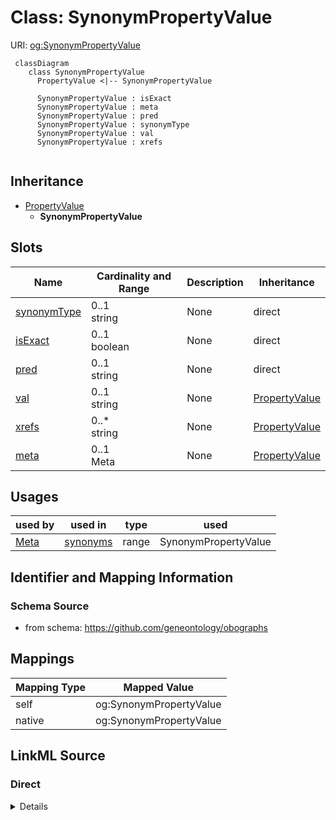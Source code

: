 # Class: SynonymPropertyValue



URI: [og:SynonymPropertyValue](https://github.com/geneontology/obographs/SynonymPropertyValue)


```{mermaid}
 classDiagram
    class SynonymPropertyValue
      PropertyValue <|-- SynonymPropertyValue
      
      SynonymPropertyValue : isExact
      SynonymPropertyValue : meta
      SynonymPropertyValue : pred
      SynonymPropertyValue : synonymType
      SynonymPropertyValue : val
      SynonymPropertyValue : xrefs
      
```




## Inheritance
* [PropertyValue](PropertyValue.md)
    * **SynonymPropertyValue**



## Slots

| Name | Cardinality and Range | Description | Inheritance |
| ---  | --- | --- | --- |
| [synonymType](synonymType.md) | 0..1 <br/> string | None | direct |
| [isExact](isExact.md) | 0..1 <br/> boolean | None | direct |
| [pred](pred.md) | 0..1 <br/> string | None | direct |
| [val](val.md) | 0..1 <br/> string | None | [PropertyValue](PropertyValue.md) |
| [xrefs](xrefs.md) | 0..* <br/> string | None | [PropertyValue](PropertyValue.md) |
| [meta](meta.md) | 0..1 <br/> Meta | None | [PropertyValue](PropertyValue.md) |



## Usages

| used by | used in | type | used |
| ---  | --- | --- | --- |
| [Meta](Meta.md) | [synonyms](synonyms.md) | range | SynonymPropertyValue |







## Identifier and Mapping Information







### Schema Source


* from schema: https://github.com/geneontology/obographs





## Mappings

| Mapping Type | Mapped Value |
| ---  | ---  |
| self | og:SynonymPropertyValue |
| native | og:SynonymPropertyValue |


## LinkML Source

<!-- TODO: investigate https://stackoverflow.com/questions/37606292/how-to-create-tabbed-code-blocks-in-mkdocs-or-sphinx -->

### Direct

<details>
```yaml
name: SynonymPropertyValue
from_schema: https://github.com/geneontology/obographs
rank: 1000
is_a: PropertyValue
slots:
- synonymType
- isExact
- pred
slot_usage:
  pred:
    name: pred
    domain_of:
    - Edge
    - SynonymPropertyValue
    - PropertyValue
    - Edge
    - SynonymPropertyValue
    - PropertyValue
    range: ScopeEnum

```
</details>

### Induced

<details>
```yaml
name: SynonymPropertyValue
from_schema: https://github.com/geneontology/obographs
rank: 1000
is_a: PropertyValue
slot_usage:
  pred:
    name: pred
    domain_of:
    - Edge
    - SynonymPropertyValue
    - PropertyValue
    - Edge
    - SynonymPropertyValue
    - PropertyValue
    range: ScopeEnum
attributes:
  synonymType:
    name: synonymType
    from_schema: https://github.com/geneontology/obographs
    rank: 1000
    alias: synonymType
    owner: SynonymPropertyValue
    domain_of:
    - SynonymPropertyValue
    range: string
  isExact:
    name: isExact
    from_schema: https://github.com/geneontology/obographs
    rank: 1000
    alias: isExact
    owner: SynonymPropertyValue
    domain_of:
    - SynonymPropertyValue
    range: boolean
  pred:
    name: pred
    from_schema: https://github.com/geneontology/obographs
    rank: 1000
    alias: pred
    owner: SynonymPropertyValue
    domain_of:
    - Edge
    - SynonymPropertyValue
    - PropertyValue
    - Edge
    - SynonymPropertyValue
    - PropertyValue
    range: ScopeEnum
  val:
    name: val
    from_schema: https://github.com/geneontology/obographs
    rank: 1000
    alias: val
    owner: SynonymPropertyValue
    domain_of:
    - PropertyValue
    range: string
  xrefs:
    name: xrefs
    from_schema: https://github.com/geneontology/obographs
    rank: 1000
    multivalued: true
    alias: xrefs
    owner: SynonymPropertyValue
    domain_of:
    - Meta
    - PropertyValue
    range: string
  meta:
    name: meta
    from_schema: https://github.com/geneontology/obographs
    rank: 1000
    alias: meta
    owner: SynonymPropertyValue
    domain_of:
    - GraphDocument
    - Graph
    - Node
    - PropertyValue
    - Axiom
    range: Meta

```
</details>